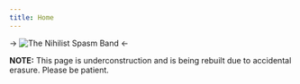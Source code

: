 ```yaml
---
title: Home
---
```


-> ![The Nihilist Spasm Band](/images/NSBlogo.gif#center) <-

**NOTE:**   This page is underconstruction and is being rebuilt due to accidental erasure.  Please be patient.